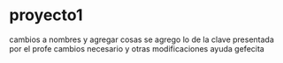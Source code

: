 # proyecto1
cambios a nombres y agregar cosas
se agrego lo de la clave presentada por el profe cambios necesario y otras modificaciones 
ayuda gefecita
